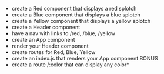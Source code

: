 * create a Red component that displays a red splotch
* create a Blue component that displays a blue splotch
* create a Yellow component that displays a yellow splotch
* create a Header component
* have a nav with links to /red, /blue, /yellow
* create an App component
* render your Header component
* create routes for Red, Blue, Yellow
* create an index.js that renders your App component
BONUS
* create a route /:color that can display any color*
